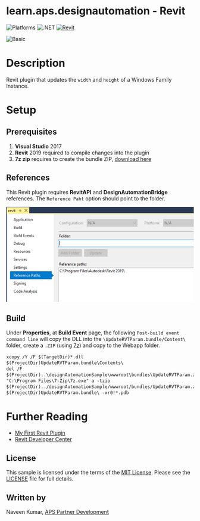 # learn.aps.designautomation - Revit

![Platforms](https://img.shields.io/badge/Plugins-Windows-lightgray.svg)
![.NET](https://img.shields.io/badge/.NET%20Framework-4.7-blue.svg)
[![Revit](https://img.shields.io/badge/Revit-2019-lightblue.svg)](http://developer.autodesk.com/)

![Basic](https://img.shields.io/badge/Level-Basic-blue.svg)

# Description

Revit plugin that updates the `width` and `height` of a Windows Family Instance.

# Setup

## Prerequisites

1. **Visual Studio** 2017
2. **Revit** 2019 required to compile changes into the plugin
3. **7z zip** requires to create the bundle ZIP, [download here](https://www.7-zip.org/)

## References

This Revit plugin requires **RevitAPI** and **DesignAutomationBridge** references. The `Reference Paht` option should point to the folder.

![](../media/revit/reference_path.png)

## Build

Under **Properties**, at **Build Event** page, the following `Post-build event command line` will copy the DLL into the `\UpdateRVTParam.bundle/Content\` folder, create a `.ZIP` (using [7z](https://www.7-zip.org/)) and copy to the Webapp folder.

```
xcopy /Y /F $(TargetDir)*.dll $(ProjectDir)UpdateRVTParam.bundle\Contents\
del /F $(ProjectDir)..\designAutomationSample\wwwroot\bundles\UpdateRVTParam.zip
"C:\Program Files\7-Zip\7z.exe" a -tzip $(ProjectDir)../designAutomationSample/wwwroot/bundles/UpdateRVTParam.zip  $(ProjectDir)UpdateRVTParam.bundle\ -xr0!*.pdb
```

# Further Reading

- [My First Revit Plugin](https://knowledge.autodesk.com/support/revit-products/learn-explore/caas/simplecontent/content/my-first-revit-plug-overview.html)
- [Revit Developer Center](https://www.autodesk.com/developer-network/platform-technologies/revit)

## License

This sample is licensed under the terms of the [MIT License](http://opensource.org/licenses/MIT). Please see the [LICENSE](LICENSE) file for full details.

## Written by

Naveen Kumar, [APS Partner Development](http://aps.autodesk.com)